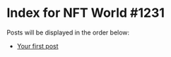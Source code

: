 # Index for NFT World #1231
Posts will be displayed in the order below:

- [Your first post](./001-first.md)

